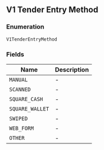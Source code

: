 ## V1 Tender Entry Method

### Enumeration

`V1TenderEntryMethod`

### Fields

| Name | Description |
|  --- | --- |
| `MANUAL` | - |
| `SCANNED` | - |
| `SQUARE_CASH` | - |
| `SQUARE_WALLET` | - |
| `SWIPED` | - |
| `WEB_FORM` | - |
| `OTHER` | - |

